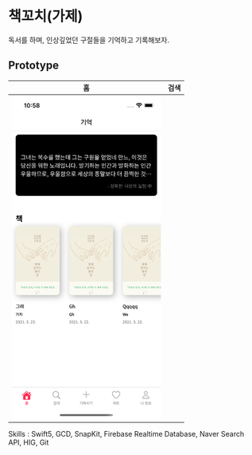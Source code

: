 # 책꼬치(가제)

독서를 하며, 인상깊었던 구절들을 기억하고 기록해보자. 

## Prototype

|홈|검색|
|---|---|
|<img src="https://github.com/ChaminLee/MyBookReviewApp/blob/master/images/mainViewSample.png" width="300">||


Skills : Swift5, GCD, SnapKit, Firebase Realtime Database, Naver Search API, HIG, Git
